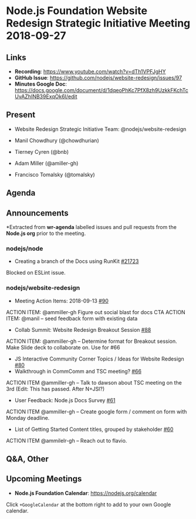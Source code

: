 # Node.js Foundation Website Redesign Strategic Initiative Meeting 2018-09-27

## Links

* **Recording**: <https://www.youtube.com/watch?v=dTh1VPFJgHY>
* **GitHub Issue**: <https://github.com/nodejs/website-redesign/issues/97>
* **Minutes Google Doc**: <https://docs.google.com/document/d/1dqeoPhKc7PfX8zh9UzkkFKchTcUvAZhINB39ExqOk6I/edit>

## Present

* Website Redesign Strategic Initiative Team: @nodejs/website-redesign

* Manil Chowdhury (@chowdhurian)
* Tierney Cyren (@bnb)
* Adam Miller (@amiller-gh)
* Francisco Tomalsky (@tomalsky)

## Agenda

## Announcements

*Extracted from **wr-agenda** labelled issues and pull requests from the **Node.js org** prior to the meeting.

### nodejs/node

* Creating a branch of the Docs using RunKit [#21723](https://github.com/nodejs/node/issues/21723)

Blocked on ESLint issue.

### nodejs/website-redesign

* Meeting Action Items: 2018-09-13  [#90](https://github.com/nodejs/website-redesign/issues/90)

ACTION ITEM: @ammiller-gh Figure out social blast for docs CTA
ACTION ITEM: @manil – seed feedback form with existing data

* Collab Summit: Website Redesign Breakout Session [#88](https://github.com/nodejs/website-redesign/issues/88)

ACTION ITEM: @ammiller-gh – Determine format for Breakout session. Make Slide deck to collaborate on. Use for #66

* JS Interactive Community Corner Topics / Ideas for Website Redesign [#80](https://github.com/nodejs/website-redesign/issues/80)
* Walkthrough in CommComm and TSC meeting? [#66](https://github.com/nodejs/website-redesign/issues/66)

ACTION ITEM @ammiller-gh – Talk to dawson about TSC meeting on the 3rd (Edit: This has passed. After N+JSI?)

* User Feedback: Node.js Docs Survey  [#61](https://github.com/nodejs/website-redesign/issues/61)

ACTION ITEM @ammiller-gh – Create google form / comment on form with Monday deadline.

* List of Getting Started Content titles, grouped by stakeholder  [#60](https://github.com/nodejs/website-redesign/issues/60)

ACTION ITEM @ammilelr-gh – Reach out to flavio.

## Q&A, Other

## Upcoming Meetings

* **Node.js Foundation Calendar**: <https://nodejs.org/calendar>

Click `+GoogleCalendar` at the bottom right to add to your own Google calendar.
